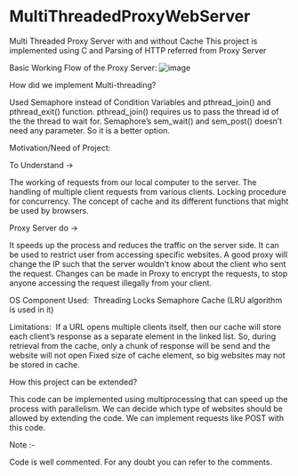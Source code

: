 # MultiThreadedProxyWebServer
 Multi Threaded Proxy Server with and without Cache
This project is implemented using C and Parsing of HTTP referred from Proxy Server

Basic Working Flow of the Proxy Server:
![image](https://github.com/user-attachments/assets/2dac70d7-177b-4c33-ba58-a3f7479ca681)

How did we implement Multi-threading?

Used Semaphore instead of Condition Variables and pthread_join() and pthread_exit() function.
pthread_join() requires us to pass the thread id of the the thread to wait for.
Semaphore’s sem_wait() and sem_post() doesn’t need any parameter. So it is a better option.

Motivation/Need of Project:

To Understand →

The working of requests from our local computer to the server.
The handling of multiple client requests from various clients.
Locking procedure for concurrency.
The concept of cache and its different functions that might be used by browsers.

Proxy Server do →

It speeds up the process and reduces the traffic on the server side.
It can be used to restrict user from accessing specific websites.
A good proxy will change the IP such that the server wouldn’t know about the client who sent the request.
Changes can be made in Proxy to encrypt the requests, to stop anyone accessing the request illegally from your client.

OS Component Used:
​
Threading
Locks
Semaphore
Cache (LRU algorithm is used in it)

Limitations:
​
If a URL opens multiple clients itself, then our cache will store each client’s response as a separate element in the linked list. So, during retrieval from the cache, only a chunk of response will be send and the website will not open
Fixed size of cache element, so big websites may not be stored in cache.

How this project can be extended? ​

This code can be implemented using multiprocessing that can speed up the process with parallelism.
We can decide which type of websites should be allowed by extending the code.
We can implement requests like POST with this code.

Note :-

Code is well commented. For any doubt you can refer to the comments.
